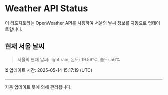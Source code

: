 
# Weather API Status

이 리포지토리는 OpenWeather API를 사용하여 서울의 날씨 정보를 자동으로 업데이트합니다.

## 현재 서울 날씨
> 서울의 현재 날씨: light rain, 온도: 19.56°C, 습도: 56%

⏳ 업데이트 시간: 2025-05-14 15:17:19 (UTC)

---
자동 업데이트 봇에 의해 관리됩니다.

